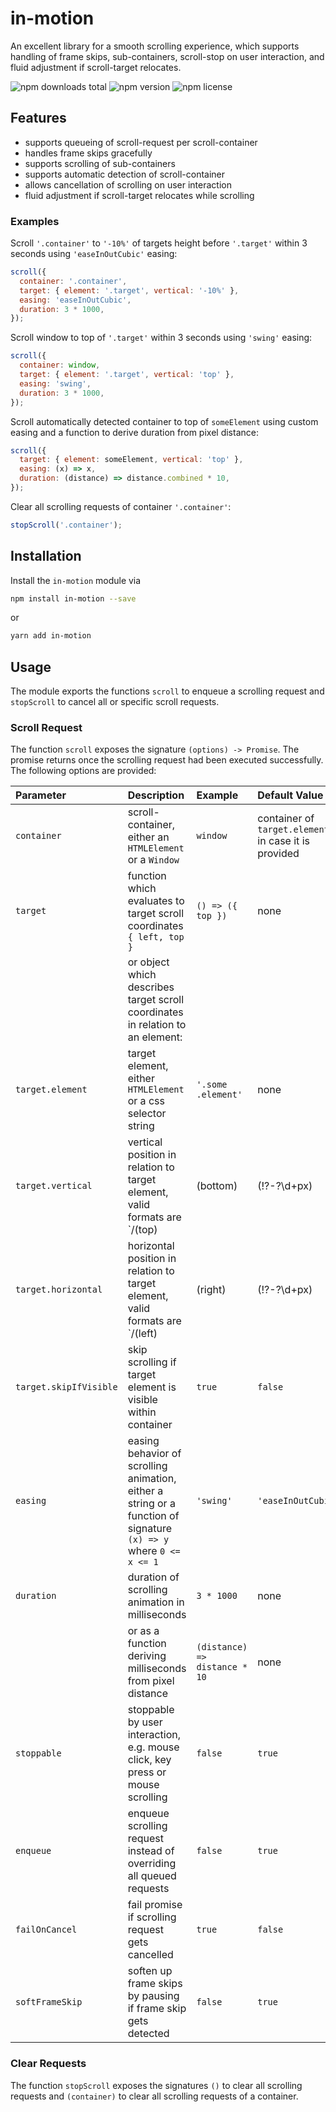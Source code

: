 # in-motion

An excellent library for a smooth scrolling experience, which supports handling of frame skips, sub-containers, scroll-stop on user interaction, and fluid adjustment if scroll-target relocates.

![npm downloads total](https://img.shields.io/npm/dt/in-motion.svg) ![npm version](https://img.shields.io/npm/v/in-motion.svg) ![npm license](https://img.shields.io/npm/l/in-motion.svg)

## Features

* supports queueing of scroll-request per scroll-container
* handles frame skips gracefully
* supports scrolling of sub-containers
* supports automatic detection of scroll-container
* allows cancellation of scrolling on user interaction
* fluid adjustment if scroll-target relocates while scrolling

### Examples

Scroll `'.container'` to `'-10%'` of targets height before `'.target'` within 3 seconds using `'easeInOutCubic'` easing:

```js
scroll({
  container: '.container',
  target: { element: '.target', vertical: '-10%' },
  easing: 'easeInOutCubic',
  duration: 3 * 1000,
});
```

Scroll window to top of `'.target'` within 3 seconds using `'swing'` easing:

```js
scroll({
  container: window,
  target: { element: '.target', vertical: 'top' },
  easing: 'swing',
  duration: 3 * 1000,
});
```

Scroll automatically detected container to top of `someElement` using custom easing and a function to derive duration from pixel distance:

```js
scroll({
  target: { element: someElement, vertical: 'top' },
  easing: (x) => x,
  duration: (distance) => distance.combined * 10,
});
```

Clear all scrolling requests of container `'.container'`:

```js
stopScroll('.container');
```

## Installation

Install the `in-motion` module via

```sh
npm install in-motion --save
```

or

```sh
yarn add in-motion
```

## Usage

The module exports the functions ``scroll`` to enqueue a scrolling request and ``stopScroll`` to cancel all or specific scroll requests.

### Scroll Request

The function ``scroll`` exposes the signature ``(options) -> Promise``. The promise returns once the scrolling request had been executed successfully. The following options are provided:

| Parameter | Description | Example | Default Value |
| :--- | :--- | :--- | :--- |
| `container` | scroll-container, either an `HTMLElement` or a `Window` | `window` | container of `target.element` in case it is provided |
| `target` | function which evaluates to target scroll coordinates `{ left, top }` | `() => ({ top })` | none |
|          | or object which describes target scroll coordinates in relation to an element: | | |
| `target.element` | target element, either `HTMLElement` or a css selector string | `'.some .element'` | none |
| `target.vertical` | vertical position in relation to target element, valid formats are `/(top)|(bottom)|(!?-?\d+px)|(!?-?\d+%)/` (enables vertical scrolling) | `'-20px'` | none |
| `target.horizontal` | horizontal position in relation to target element, valid formats are `/(left)|(right)|(!?-?\d+px)|(!?-?\d+%)/` (enables horizontal scrolling) | `'-20px'` | none |
| `target.skipIfVisible` | skip scrolling if target element is visible within container  | `true` | `false` |
| `easing` | easing behavior of scrolling animation, either a string or a function of signature `(x) => y` where `0 <= x <= 1` | `'swing'` | `'easeInOutCubic'` |
| `duration` | duration of scrolling animation in milliseconds | `3 * 1000` | none |
|            | or as a function deriving milliseconds from pixel distance | `(distance) => distance * 10` | none |
| `stoppable` | stoppable by user interaction, e.g. mouse click, key press or mouse scrolling | `false` | `true` |
| `enqueue` | enqueue scrolling request instead of overriding all queued requests  | `false` | `true` |
| `failOnCancel` | fail promise if scrolling request gets cancelled | `true` | `false` |
| `softFrameSkip` | soften up frame skips by pausing if frame skip gets detected  | `false` | `true` |

### Clear Requests

The function ``stopScroll`` exposes the signatures ``()`` to clear all scrolling requests and ``(container)`` to clear all scrolling requests of a container.
